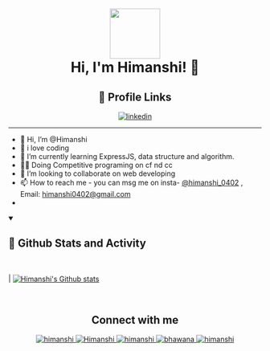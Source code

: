 
<h1 align="center"> <img  src = "https://media.giphy.com/media/HEURGne9Vj856oivkD/giphy.gif" width="100px" height="100px" align="center"> <br> Hi, I'm Himanshi! 👋</h1>
<div align="center">

## 🔗 Profile Links
[![linkedin](https://img.shields.io/badge/linkedin-0A66C2?style=for-the-badge&logo=linkedin&logoColor=white)](https://www.linkedin.com/in/himanshi-srivastava-b22371223)


</div>

<hr>

- 👋 Hi, I’m @Himanshi
- 👀 i love coding 
- 🌱 I’m currently learning ExpressJS, data structure and algorithm.
- 🧑‍💻 Doing Competitive programing on cf nd cc
- 💞️ I’m looking to collaborate on web developing
- 📫 How to reach me - you can msg me on insta- <a href ="https://www.instagram.com/himanshi_0402/">@himanshi_0402</a> , Email: himanshi0402@gmail.com
- <!-- Stats of my activity on Github -->

<details open> 
  <summary><h2>📶 Github Stats and Activity</h2></summary>

<br>

| <a href="https://github.com/himanshi013"><img align="center" src="https://streak-stats.demolab.com/?user=himanshi013&theme=highcontrast" alt="Himanshi's Github stats" /></a> 
    
<br>
    
</details>






<h2 align="center">Connect with me</h2>

<p align="center">
  
 <a href="https://www.linkedin.com/in/himanshi-srivastava-b22371223">
   <img alt="himanshi" src="https://img.shields.io/badge/-bhawana-blue?style=flat-square&logo=Linkedin&logoColor=white&link=https://www.linkedin.com/in/himanshi-srivastava-b22371223">
 </a>
  
 <a href="mailto:himanshi0402@gmail.com">
   <img alt="Himanshi" src="https://img.shields.io/badge/-himanshi-orange?style=flat-square&logo=Gmail&logoColor=white&link=mailto:himanshi0402@gmail.com" />
 </a>
  
 <a href="https://www.instagram.com/himanshi_0402/">
   <img alt="himanshi" src="https://img.shields.io/badge/-himanshi-red?style=flat-square&logo=Instagram&logoColor=white&link=https://www.instagram.com/himanshi_0402/" />
 </a>

 </a>

  <a href="https://dev.to/himanshi013">
   <img alt="bhawana" src="https://img.shields.io/badge/-himanshi-black?style=flat-square&logo=Dev&logoColor=white&link=https://dev.to/himanshi013" />
 </a>
 

 
 <a href="https://github.com/himanshi013">
   <img alt="himanshi" src="https://img.shields.io/github/followers/himanshi?label=follow&style=social" />
 </a>   
 
</p>
